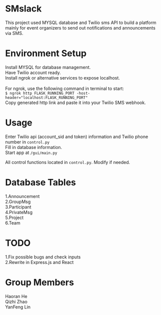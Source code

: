 # SMslack
This project used MYSQL database and Twilio sms API to build a platform mainly for event organizers to send out notifications and announcements via SMS.

# Environment Setup
Install MYSQL for database management.<br />
Have Twilio account ready.<br />
Install ngrok or alternative services to expose localhost.<br />
<br />
For ngrok, use the following command in terminal to start:<br />
`$ ngrok http FLASK_RUNNING_PORT -host-header="localhost:FLASK_RUNNING_PORT"`<br />
Copy generated http link and paste it into your Twilio SMS webhook.<br />

# Usage
Enter Twilio api (account_sid and token) information and Twilio phone number in `control.py`<br />
Fill in database information.<br />
Start app at `/gui/main.py`<br />

All control functions located in `control.py`. Modify if needed.<br />

# Database Tables
1.Announcement<br />
2.GroupMsg<br />
3.Participant<br />
4.PrivateMsg<br />
5.Project<br />
6.Team<br />

# TODO
1.Fix possible bugs and check inputs<br />
2.Rewrite in Express.js and React<br />

# Group Members
Haoran He<br />
Qizhi Zhao<br />
YanFeng Lin<br />
